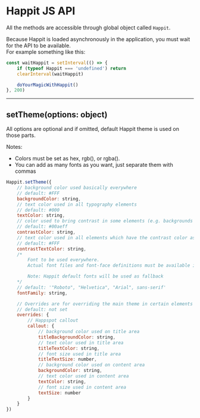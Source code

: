 # Happit JS API

All the methods are accessible through global object called `Happit`.

Because Happit is loaded asynchronously in the application, you must wait for the API to be available.  
For example something like this:

```javascript
const waitHappit = setInterval(() => {
    if (typeof Happit === 'undefined') return
    clearInterval(waitHappit)

    doYourMagicWithHappit()
}, 200)
```

---

## setTheme(options: object)

All options are optional and if omitted, default Happit theme is used on those parts.

Notes:

* Colors must be set as hex, rgb(), or rgba().
* You can add as many fonts as you want, just separate them with commas

```javascript
Happit.setTheme({
    // background color used basically everywhere
    // default: #FFF
    backgroundColor: string,
    // text color used in all typography elements
    // default: #000
    textColor: string,
    // color used to bring contrast in some elements (e.g. backgrounds and buttons)
    // default: #00aeff
    contrastColor: string,
    // text color used in all elements which have the contrast color as background
    // default: #FFF
    contrastTextColor: string,
    /*
        Font to be used everywhere.
        Actual font files and font-face definitions must be available in the application where Happit is used.

        Note: Happit default fonts will be used as fallback
    */
    // default: '"Roboto", "Helvetica", "Arial", sans-serif'
    fontFamily: string,

    // Overrides are for overriding the main theme in certain elements
    // default: not set
    overrides: {
        // Happspot callout
        callout: {
            // background color used on title area
            titleBackgroundColor: string,
            // text color used in title area
            titleTextColor: string,
            // font size used in title area
            titleTextSize: number,
            // background color used on content area
            backgroundColor: string,
            // text color used in content area
            textColor: string,
            // font size used in content area
            textSize: number
        }
    }
})
```
